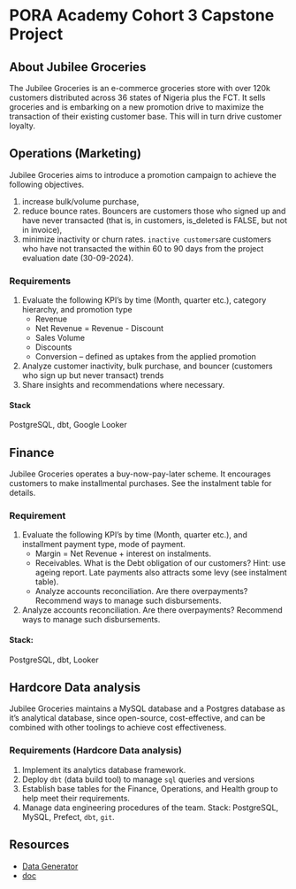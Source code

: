 # PORA Academy Cohort 3 Capstone Project

## About Jubilee Groceries

The Jubilee Groceries is an e-commerce groceries store with over 120k customers distributed across 36 states of Nigeria plus the FCT. It sells groceries and is embarking on a new promotion drive to maximize the transaction of their existing customer base. This will in turn drive customer loyalty.

## Operations (Marketing)

Jubilee Groceries aims to introduce a promotion campaign to achieve the following objectives.

1. increase bulk/volume purchase,
2. reduce bounce rates. Bouncers are customers those who signed up and have never transacted (that is, in customers, is_deleted is FALSE, but not in invoice),
3. minimize inactivity or churn rates. `inactive customers`are customers who have not transacted the within 60 to 90 days from the project evaluation date (30-09-2024).

### Requirements

1. Evaluate the following KPI’s by time (Month, quarter etc.), category hierarchy, and promotion type
    - Revenue
    - Net Revenue = Revenue - Discount
    - Sales Volume
    - Discounts
    - Conversion – defined as uptakes from the applied promotion
2. Analyze customer inactivity, bulk purchase, and bouncer (customers who sign up but never transact) trends
3. Share insights and recommendations where necessary.

#### Stack

PostgreSQL, dbt, Google Looker

## Finance

Jubilee Groceries operates a buy-now-pay-later scheme. It encourages customers to make installmental purchases. See the instalment table for details.

### Requirement

1. Evaluate the following KPI’s by time (Month, quarter etc.), and installment payment type, mode of payment.
    - Margin = Net Revenue + interest on instalments.
    - Receivables. What is the Debt obligation of our customers? Hint: use ageing report. Late payments also attracts some levy (see instalment table).
    - Analyze accounts reconciliation. Are there overpayments? Recommend ways to manage such disbursements.
2. Analyze accounts reconciliation. Are there overpayments? Recommend ways to manage such disbursements.

#### Stack:

PostgreSQL, dbt, Looker


## Hardcore Data analysis

Jubilee Groceries maintains a MySQL database and a Postgres database as it’s analytical database, since open-source, cost-effective, and can be combined with other toolings to achieve cost effectiveness.

### Requirements (Hardcore Data analysis)

1. Implement its analytics database framework.
2. Deploy `dbt` (data build tool) to manage `sql` queries and versions
3. Establish base tables for the Finance, Operations, and Health group to help meet their requirements.
4. Manage data engineering procedures of the team.
Stack: PostgreSQL, MySQL, Prefect, `dbt`, `git`.

## Resources

- [Data Generator](data-generator/Readme.md)
- [doc](https://dbdocs.io/embed/4da9d3f6c8c9a4f46394dae6a353c67a/65ec1da794b44ed38de3d8f03726c436)
